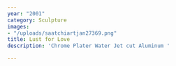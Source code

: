 ```yaml
---
year: "2001"
category: Sculpture
images:
- "/uploads/saatchiartjan27369.png"
title: Lust for Love
description: 'Chrome Plater Water Jet cut Aluminum '

---
```

